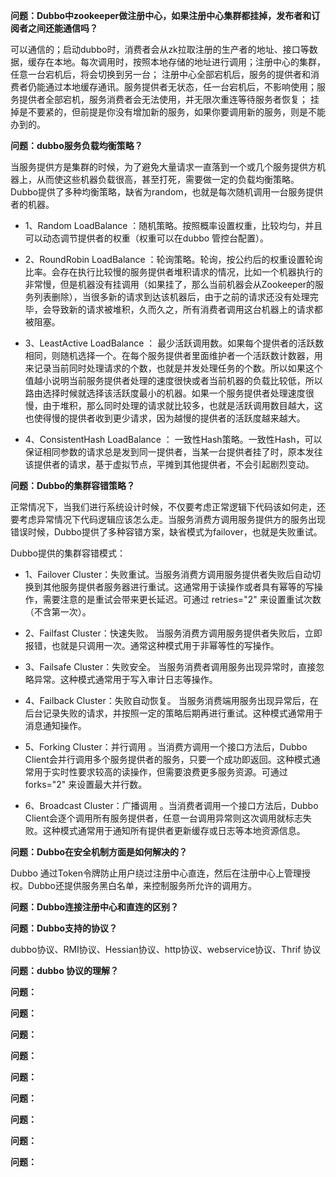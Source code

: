 
**问题：Dubbo中zookeeper做注册中心，如果注册中心集群都挂掉，发布者和订阅者之间还能通信吗？**

可以通信的；启动dubbo时，消费者会从zk拉取注册的生产者的地址、接口等数据，缓存在本地。每次调用时，按照本地存储的地址进行调用；注册中心的集群，任意一台宕机后，将会切换到另一台；
注册中心全部宕机后，服务的提供者和消费者仍能通过本地缓存通讯。服务提供者无状态，任一台宕机后，不影响使用；服务提供者全部宕机，服务消费者会无法使用，并无限次重连等待服务者恢复；
挂掉是不要紧的，但前提是你没有增加新的服务，如果你要调用新的服务，则是不能办到的。 

**问题：dubbo服务负载均衡策略？**

当服务提供方是集群的时候，为了避免大量请求一直落到一个或几个服务提供方机器上，从而使这些机器负载很高，甚至打死，需要做一定的负载均衡策略。Dubbo提供了多种均衡策略，缺省为random，也就是每次随机调用一台服务提供者的机器。

- 1、Random LoadBalance ：随机策略。按照概率设置权重，比较均匀，并且可以动态调节提供者的权重（权重可以在dubbo 管控台配置）。

- 2、RoundRobin LoadBalance ：轮询策略。轮询，按公约后的权重设置轮询比率。会存在执行比较慢的服务提供者堆积请求的情况，比如一个机器执行的非常慢，但是机器没有挂调用（如果挂了，那么当前机器会从Zookeeper的服务列表删除），当很多新的请求到达该机器后，由于之前的请求还没有处理完毕，会导致新的请求被堆积，久而久之，所有消费者调用这台机器上的请求都被阻塞。

- 3、LeastActive LoadBalance ： 最少活跃调用数。如果每个提供者的活跃数相同，则随机选择一个。在每个服务提供者里面维护者一个活跃数计数器，用来记录当前同时处理请求的个数，也就是并发处理任务的个数。所以如果这个值越小说明当前服务提供者处理的速度很快或者当前机器的负载比较低，所以路由选择时候就选择该活跃度最小的机器。如果一个服务提供者处理速度很慢，由于堆积，那么同时处理的请求就比较多，也就是活跃调用数目越大，这也使得慢的提供者收到更少请求，因为越慢的提供者的活跃度越来越大。

- 4、ConsistentHash LoadBalance ： 一致性Hash策略。一致性Hash，可以保证相同参数的请求总是发到同一提供者，当某一台提供者挂了时，原本发往该提供者的请求，基于虚拟节点，平摊到其他提供者，不会引起剧烈变动。


**问题：Dubbo的集群容错策略？**

正常情况下，当我们进行系统设计时候，不仅要考虑正常逻辑下代码该如何走，还要考虑异常情况下代码逻辑应该怎么走。当服务消费方调用服务提供方的服务出现错误时候，Dubbo提供了多种容错方案，缺省模式为failover，也就是失败重试。

Dubbo提供的集群容错模式：

- 1、Failover Cluster：失败重试。当服务消费方调用服务提供者失败后自动切换到其他服务提供者服务器进行重试。这通常用于读操作或者具有幂等的写操作，需要注意的是重试会带来更长延迟。可通过 retries="2" 来设置重试次数（不含第一次）。

- 2、Failfast Cluster：快速失败。 当服务消费方调用服务提供者失败后，立即报错，也就是只调用一次。通常这种模式用于非幂等性的写操作。

- 3、Failsafe Cluster：失败安全。 当服务消费者调用服务出现异常时，直接忽略异常。这种模式通常用于写入审计日志等操作。

- 4、Failback Cluster：失败自动恢复。 当服务消费端用服务出现异常后，在后台记录失败的请求，并按照一定的策略后期再进行重试。这种模式通常用于消息通知操作。

- 5、Forking Cluster：并行调用 。当消费方调用一个接口方法后，Dubbo Client会并行调用多个服务提供者的服务，只要一个成功即返回。这种模式通常用于实时性要求较高的读操作，但需要浪费更多服务资源。可通过 forks="2" 来设置最大并行数。

- 6、Broadcast Cluster：广播调用 。当消费者调用一个接口方法后，Dubbo Client会逐个调用所有服务提供者，任意一台调用异常则这次调用就标志失败。这种模式通常用于通知所有提供者更新缓存或日志等本地资源信息。


**问题：Dubbo在安全机制方面是如何解决的？**

Dubbo 通过Token令牌防止用户绕过注册中心直连，然后在注册中心上管理授权。Dubbo还提供服务黑白名单，来控制服务所允许的调用方。


**问题：Dubbo连接注册中心和直连的区别？**



**问题：Dubbo支持的协议？**

dubbo协议、RMI协议、Hessian协议、http协议、webservice协议、Thrif 协议

**问题：dubbo 协议的理解？**



**问题：**

**问题：**

**问题：**

**问题：**

**问题：**

**问题：**

**问题：**

**问题：**

**问题：**
